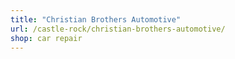 ```yaml
---
title: "Christian Brothers Automotive"
url: /castle-rock/christian-brothers-automotive/
shop: car repair
---
```

